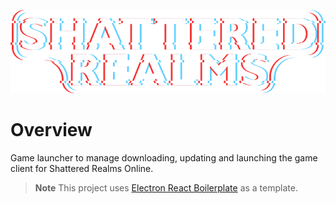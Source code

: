 ![Shattered Realms Online](https://github.com/ShatteredRealms/Documentation/raw/main/assets/images/logo/WhiteLogo.png)

# Overview

Game launcher to manage downloading, updating and launching the game client for Shattered Realms Online.

  > **Note**
  > This project uses [Electron React Boilerplate](https://github.com/electron-react-boilerplate/electron-react-boilerplate) as a template.
